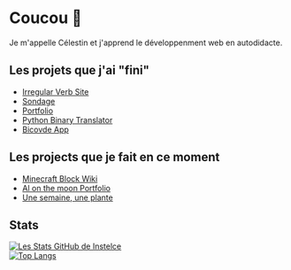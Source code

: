 # Coucou 👋

Je m'appelle Célestin et j'apprend le développenment web en autodidacte.

Les projets que j'ai "fini"
-
- [Irregular Verb Site](https://github.com/Instelce/Irregular_Verb_Site)
- [Sondage](https://github.com/Instelce/Sondage)
- [Portfolio](https://github.com/Instelce/Portfolio)
- [Python Binary Translator](https://github.com/Instelce/Python_Binary_Translator)
- [Bicovde App](https://github.com/Instelce/Bicovde_App)

Les projects que je fait en ce moment
-
- [Minecraft Block Wiki](https://github.com/Instelce/MinecraftBlockWiki)
- [Al on the moon Portfolio](https://github.com/Instelce/Al_On_The_Moon_Portfolio)
- [Une semaine, une plante](https://github.com/Instelce/Une_semaine_une_plante)

Stats
-
[![Les Stats GitHub de Instelce](https://github-readme-stats.vercel.app/api?username=Instelce&theme=material-palenight)](https://github.com/Instelce) <br/>
[![Top Langs](https://github-readme-stats.vercel.app/api/top-langs/?username=Instelce&layout=compact&theme=material-palenight)](https://github.com/Instelce)
